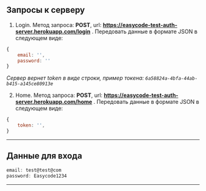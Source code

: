 ## Запросы к серверу

1. Login. Метод запроса: **POST**, url: **https://easycode-test-auth-server.herokuapp.com/login** . Передовать данные в формате JSON в следующем виде: 
```js
{
    email: '',
    password: ''
}
```
*Сервер вернет token в виде строки, пример токена: `6a58824a-4bfa-44ab-b415-a145ce80913e`*


2. Home. Метод запроса: **POST**, url: **https://easycode-test-auth-server.herokuapp.com/home** . Передовать данные в формате JSON в следующем виде: 
```js
{
    token: '',
}
```
---

## Данные для входа
```js
email: test@test@com
password: Easycode1234

```
---